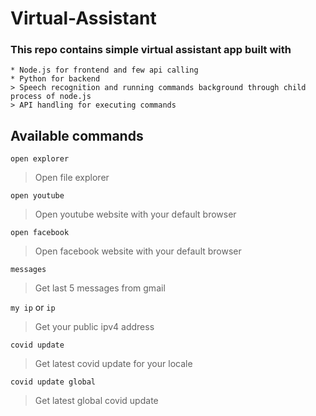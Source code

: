 # Virtual-Assistant
### This repo contains simple virtual assistant app built with
    * Node.js for frontend and few api calling
    * Python for backend 
    > Speech recognition and running commands background through child process of node.js
    > API handling for executing commands
    
## Available commands

``open explorer``
> Open file explorer

``open youtube``
> Open youtube website with your default browser

``open facebook``
> Open facebook website with your default browser

``messages``
> Get last 5 messages from gmail

``my ip`` or ``ip``
> Get your public ipv4 address

``covid update``
> Get latest covid update for your locale

``covid update global``
> Get latest global covid update